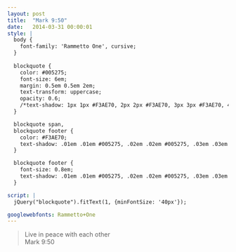 ```yaml
---
layout: post
title:  "Mark 9:50"
date:   2014-03-31 00:00:01
style: |
  body {   
    font-family: 'Rammetto One', cursive;
  }
  
  blockquote {
    color: #005275;
    font-size: 6em;
    margin: 0.5em 0.5em 2em;
    text-transform: uppercase;
    opacity: 0.6;
    /*text-shadow: 1px 1px #F3AE70, 2px 2px #F3AE70, 3px 3px #F3AE70, 4px 4px #F3AE70, 5px 5px #F3AE70, 6px 6px #F3AE70, 7px 7px #F3AE70, 8px 8px #F3AE70;*/
  }

  blockquote span,
  blockquote footer {
    color: #F3AE70;
    text-shadow: .01em .01em #005275, .02em .02em #005275, .03em .03em #005275, .04em .04em #005275, .05em .05em #005275, .06em .06em #005275, .07em .07em #005275, .08em .08em #005275;
  }

  blockquote footer {
    font-size: 0.8em;
    text-shadow: .01em .01em #005275, .02em .02em #005275, .03em .03em #005275, .04em .04em #005275, .05em .05em #005275;
  }

script: |
  jQuery("blockquote").fitText(1, {minFontSize: '40px'});

googlewebfonts: Rammetto+One
---
```


<blockquote>
    Live in <span>peace</span> with each other
    <footer>Mark 9:50</footer>
</blockquote>
